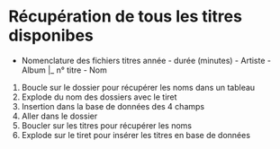 # Récupération de tous les titres disponibes

- Nomenclature des fichiers titres
  année - durée (minutes) - Artiste - Album
  |_ n° titre - Nom

1. Boucle sur le dossier pour récupérer les noms dans un tableau
2. Explode du nom des dossiers avec le tiret
3. Insertion dans la base de données des 4 champs
4. Aller dans le dossier
5. Boucler sur les titres pour récupérer les noms
6. Explode sur le tiret pour insérer les titres en base de données